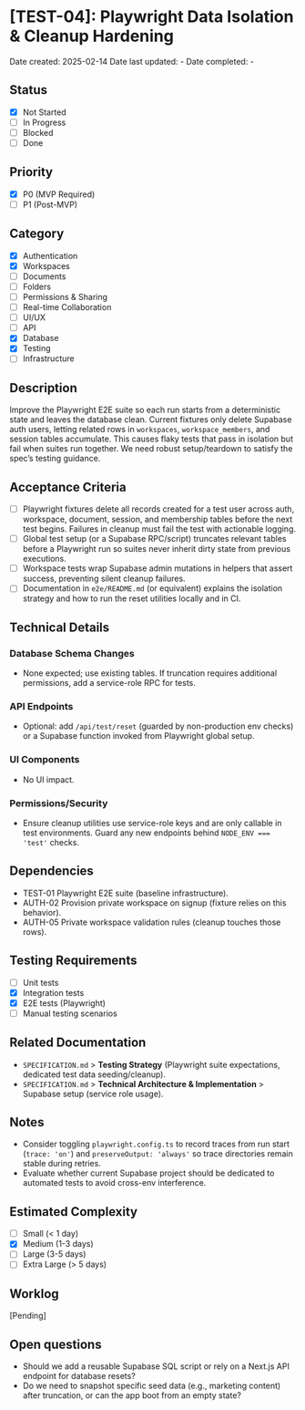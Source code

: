 # [TEST-04]: Playwright Data Isolation & Cleanup Hardening

Date created: 2025-02-14
Date last updated: -
Date completed: -

## Status

- [x] Not Started
- [ ] In Progress
- [ ] Blocked
- [ ] Done

## Priority

- [x] P0 (MVP Required)
- [ ] P1 (Post-MVP)

## Category

- [x] Authentication
- [x] Workspaces
- [ ] Documents
- [ ] Folders
- [ ] Permissions & Sharing
- [ ] Real-time Collaboration
- [ ] UI/UX
- [ ] API
- [x] Database
- [x] Testing
- [ ] Infrastructure

## Description

Improve the Playwright E2E suite so each run starts from a deterministic state and leaves the database clean. Current fixtures only delete Supabase auth users, letting related rows in `workspaces`, `workspace_members`, and session tables accumulate. This causes flaky tests that pass in isolation but fail when suites run together. We need robust setup/teardown to satisfy the spec’s testing guidance.

## Acceptance Criteria

- [ ] Playwright fixtures delete all records created for a test user across auth, workspace, document, session, and membership tables before the next test begins. Failures in cleanup must fail the test with actionable logging.
- [ ] Global test setup (or a Supabase RPC/script) truncates relevant tables before a Playwright run so suites never inherit dirty state from previous executions.
- [ ] Workspace tests wrap Supabase admin mutations in helpers that assert success, preventing silent cleanup failures.
- [ ] Documentation in `e2e/README.md` (or equivalent) explains the isolation strategy and how to run the reset utilities locally and in CI.

## Technical Details

### Database Schema Changes

- None expected; use existing tables. If truncation requires additional permissions, add a service-role RPC for tests.

### API Endpoints

- Optional: add `/api/test/reset` (guarded by non-production env checks) or a Supabase function invoked from Playwright global setup.

### UI Components

- No UI impact.

### Permissions/Security

- Ensure cleanup utilities use service-role keys and are only callable in test environments. Guard any new endpoints behind `NODE_ENV === 'test'` checks.

## Dependencies

- TEST-01 Playwright E2E suite (baseline infrastructure).
- AUTH-02 Provision private workspace on signup (fixture relies on this behavior).
- AUTH-05 Private workspace validation rules (cleanup touches those rows).

## Testing Requirements

- [ ] Unit tests
- [x] Integration tests
- [x] E2E tests (Playwright)
- [ ] Manual testing scenarios

## Related Documentation

- `SPECIFICATION.md` > **Testing Strategy** (Playwright suite expectations, dedicated test data seeding/cleanup).
- `SPECIFICATION.md` > **Technical Architecture & Implementation** > Supabase setup (service role usage).

## Notes

- Consider toggling `playwright.config.ts` to record traces from run start (`trace: 'on'`) and `preserveOutput: 'always'` so trace directories remain stable during retries.
- Evaluate whether current Supabase project should be dedicated to automated tests to avoid cross-env interference.

## Estimated Complexity

- [ ] Small (< 1 day)
- [x] Medium (1-3 days)
- [ ] Large (3-5 days)
- [ ] Extra Large (> 5 days)

## Worklog

[Pending]

## Open questions

- Should we add a reusable Supabase SQL script or rely on a Next.js API endpoint for database resets?
- Do we need to snapshot specific seed data (e.g., marketing content) after truncation, or can the app boot from an empty state?
